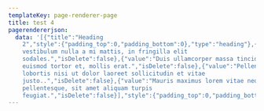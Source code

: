 ```yaml
---
templateKey: page-renderer-page
title: test 4
pagerendererjson:
  data: '[{"title":"Heading
    2","style":{"padding_top":0,"padding_bottom":0},"type":"heading"},{"ListingData":[{"value":"Phasellus
    vestibulum nulla a mi mattis, in fringilla elit
    sodales.","isDelete":false},{"value":"Duis ullamcorper massa tincidunt,
    euismod tortor et, mollis erat.","isDelete":false},{"value":"Pellentesque
    lobortis nisi ut dolor laoreet sollicitudin et vitae
    justo..","isDelete":false},{"value":"Mauris maximus lorem vitae neque
    pellentesque, sit amet aliquam turpis
    feugiat.","isDelete":false}],"style":{"padding_top":0,"padding_bottom":0},"type":"list"},{"title":"Continue","style":{"padding_top":0,"padding_bottom":0},"type":"button"}]'
---
```

